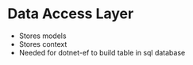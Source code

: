 # Data Access Layer
- Stores models
- Stores context
- Needed for dotnet-ef to build table in sql database
